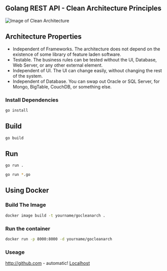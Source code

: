 ## Golang REST API - Clean Architecture Principles

![Image of Clean Architecture](https://blog.cleancoder.com/uncle-bob/images/2012-08-13-the-clean-architecture/CleanArchitecture.jpg)

## Architecture Properties

- Independent of Frameworks. The architecture does not depend on the existence of some library of feature laden software.
- Testable. The business rules can be tested without the UI, Database, Web Server, or any other external element.
- Independent of UI. The UI can change easily, without changing the rest of the system.
- Independent of Database. You can swap out Oracle or SQL Server, for Mongo, BigTable, CouchDB, or something else. 

### Install Dependencies
```bash
go install
```

## Build
```bash
go build
```

## Run
```bash
go run .
```
```bash
go run *.go
```

## Using Docker

### Build The Image
```bash
docker image build -t yourname/gocleanarch .
```

### Run the container
```bash
docker run -p 8000:8000 -d yourname/gocleanarch
```

### Useage
http://github.com - automatic!
[Localhost](http://localhost:8000)
